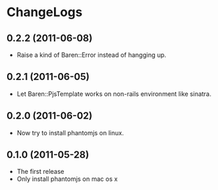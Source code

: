 ChangeLogs
==========

## 0.2.2 (2011-06-08)

- Raise a kind of Baren::Error instead of hangging up.

## 0.2.1 (2011-06-05)

- Let Baren::PjsTemplate works on non-rails environment like sinatra.

## 0.2.0 (2011-06-02)

- Now try to install phantomjs on linux.

## 0.1.0 (2011-05-28)

- The first release
- Only install phantomjs on mac os x
